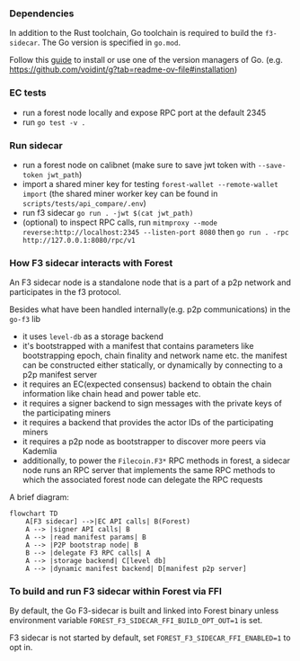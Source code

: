 ### Dependencies

In addition to the Rust toolchain, Go toolchain is required to build the
`f3-sidecar`. The Go version is specified in `go.mod`.

Follow this [guide](https://go.dev/doc/install) to install or use one of the version managers of Go.
(e.g. https://github.com/voidint/g?tab=readme-ov-file#installation)

### EC tests

- run a forest node locally and expose RPC port at the default 2345
- run `go test -v .`

### Run sidecar

- run a forest node on calibnet (make sure to save jwt token with
  `--save-token jwt_path`)
- import a shared miner key for testing `forest-wallet --remote-wallet import`
  (the shared miner worker key can be found in `scripts/tests/api_compare/.env`)
- run f3 sidecar `go run . -jwt $(cat jwt_path)`
- (optional) to inspect RPC calls, run
  `mitmproxy --mode reverse:http://localhost:2345 --listen-port 8080` then
  `go run . -rpc http://127.0.0.1:8080/rpc/v1`

### How F3 sidecar interacts with Forest

An F3 sidecar node is a standalone node that is a part of a p2p network and
participates in the f3 protocol.

Besides what have been handled internally(e.g. p2p communications) in the
`go-f3` lib

- it uses `level-db` as a storage backend
- it's bootstrapped with a manifest that contains parameters like bootstrapping
  epoch, chain finality and network name etc. the manifest can be constructed
  either statically, or dynamically by connecting to a p2p manifest server
- it requires an EC(expected consensus) backend to obtain the chain information
  like chain head and power table etc.
- it requires a signer backend to sign messages with the private keys of the
  participating miners
- it requires a backend that provides the actor IDs of the participating miners
- it requires a p2p node as bootstrapper to discover more peers via Kademlia
- additionally, to power the `Filecoin.F3*` RPC methods in forest, a sidecar
  node runs an RPC server that implements the same RPC methods to which the
  associated forest node can delegate the RPC requests

A brief diagram:

```mermaid
flowchart TD
    A[F3 sidecar] -->|EC API calls| B(Forest)
    A --> |signer API calls| B
    A --> |read manifest params| B
    A --> |P2P bootstrap node| B
    B --> |delegate F3 RPC calls| A
    A --> |storage backend| C[level db]
    A --> |dynamic manifest backend| D[manifest p2p server]
```

### To build and run F3 sidecar within Forest via FFI

By default, the Go F3-sidecar is built and linked into Forest binary unless
environment variable `FOREST_F3_SIDECAR_FFI_BUILD_OPT_OUT=1` is set.

F3 sidecar is not started by default, set `FOREST_F3_SIDECAR_FFI_ENABLED=1` to
opt in.
